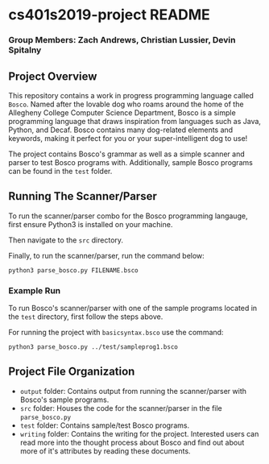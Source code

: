 # cs401s2019-project README
### Group Members: Zach Andrews, Christian Lussier, Devin Spitalny

## Project Overview
This repository contains a work in progress programming language called `Bosco`.
Named after the lovable dog who roams around the home of the Allegheny College
Computer Science Department, Bosco is a simple programming language that draws
inspiration from languages such as Java, Python, and Decaf. Bosco contains many
dog-related elements and keywords, making it perfect for you or your super-intelligent
dog to use!

The project contains Bosco's grammar as well as a simple scanner and parser to
test Bosco programs with. Additionally, sample Bosco programs can be found in
the `test` folder.

## Running The Scanner/Parser
To run the scanner/parser combo for the Bosco programming langauge, first ensure
Python3 is installed on your machine.

Then navigate to the `src` directory.

Finally, to run the scanner/parser, run the command below:
```
python3 parse_bosco.py FILENAME.bsco
```

### Example Run
To run Bosco's scanner/parser with one of the sample programs located in the `test`
directory, first follow the steps above.

For running the project with `basicsyntax.bsco` use the command:
```
python3 parse_bosco.py ../test/sampleprog1.bsco
```

## Project File Organization
- `output` folder: Contains output from running the scanner/parser with Bosco's
  sample programs.
- `src` folder: Houses the code for the scanner/parser in the file `parse_bosco.py`
- `test` folder: Contains sample/test Bosco programs.
- `writing` folder: Contains the writing for the project. Interested users can
  read more into the thought process about Bosco and find out about more of it's
  attributes by reading these documents.
